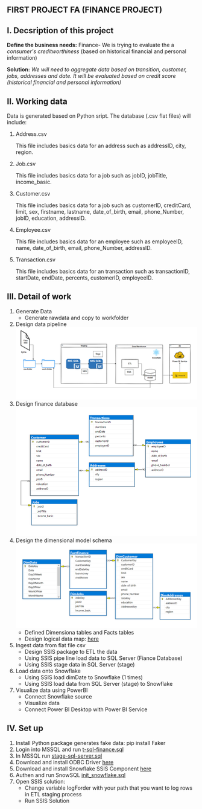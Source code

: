 ## FIRST PROJECT FA (FINANCE PROJECT)

## I. Decsription of this project

**Define the business needs:** 
Finance- We is trying to evaluate the a *consumer's creditworthiness* (based on historical financial and personal information)

**Solution:**
*We will need to aggregate data based on *transition*, *customer*, *jobs*, *addresses* and *date*. It will be evaluated based on *credit score* (historical financial and personal information)*

## II. Working data

Data is generated based on Python sript. The database (.csv flat files) will include:

1. Address.csv

	This file includes basics data for an address such as addressID, city, region.

2. Job.csv

	This file includes basics data for a job such as jobID, jobTitle, income_basic.

3. Customer.csv

	This file includes basics data for a job such as customerID, creditCard, limit, sex, firstname, lastname, date_of_birth, email, phone_Number, jobID, education, addressID.

4. Employee.csv

	This file includes basics data for an employee such as employeeID, name, date_of_birth, email, phone_Number, addressID.

5. Transaction.csv

	This file includes basics data for an transaction such as transactionID, startDate, endDate, percents, customerID, employeeID.

## III. Detail of work

1. Generate Data
    - Generate rawdata and copy to workfolder
2. Design data pipeline ![data_pipeline](./docs/data_pipeline.png)
3. Design finance database ![finance_database](./docs/finance_database.png)
4. Design the dimensional model schema ![Finance_DW](./docs/Finance_DW.png)
    - Defined Dimensiona tables and Facts tables
    - Design logical data map: [here]()
5. Ingest data from flat file csv
    -  Design SSIS package to ETL the data
    -  Using SSIS pipe line load data to SQL Server (Fiance Database)
    -  Using SSIS stage data in SQL Server (stage)
6. Load data onto Snowflake
    -  Using SSIS load dimDate to Snowflake (1 times)
    -  Using SSIS load data from SQL Server (stage) to Snowflake
7. Visualize data using PowerBI
   - Connect Snowflake source
   - Visualize data
   -  Connect Power BI Desktop with Power BI Service

## IV. Set up
1. Install Python package generates fake data: pip install Faker
2. Login into MSSQL and run [t-sql-finance.sql](./src/mssql/t-sql-finance.sql)
3. In MSSQL  run [stage-sql-server.sql](./src/mssql/stage-sql-server.sql)
4. Download and install ODBC Driver [here](https://sfc-repo.snowflakecomputing.com/odbc/win64/latest/index.html)
5. Download and install Snowflake SSIS Component [here](https://www.cdata.com/drivers/snowflake/ssis)
6. Authen and run SnowSQL [init_snowflake.sql](./src/snowflake/init_snowflake.sql)
7. Open SSIS solution:
   - Change variable logForder with your path that you want to log rows in ETL staging process
   - Run SSIS Solution

